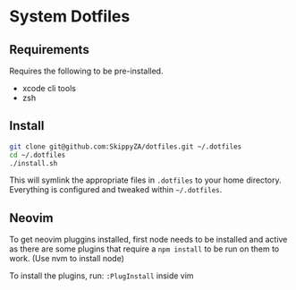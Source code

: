 # System Dotfiles

## Requirements

Requires the following to be pre-installed.
 * xcode cli tools
 * zsh

## Install

```sh
git clone git@github.com:SkippyZA/dotfiles.git ~/.dotfiles
cd ~/.dotfiles
./install.sh
```

This will symlink the appropriate files in `.dotfiles` to your home directory.
Everything is configured and tweaked within `~/.dotfiles`.

## Neovim

To get neovim pluggins installed, first node needs to be installed and active
as there are some plugins that require a `npm install` to be run on them to
work. (Use nvm to install node)

To install the plugins, run: `:PlugInstall` inside vim
